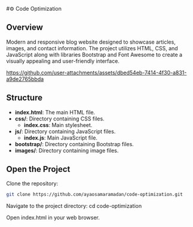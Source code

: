 #⚙ Code Optimization

## Overview
Modern and responsive blog website designed to showcase articles, images, and contact information. The project utilizes HTML, CSS, and JavaScript along with libraries Bootstrap and Font Awesome to create a visually appealing and user-friendly interface.

https://github.com/user-attachments/assets/dbed54eb-7414-4f30-a831-a9de2765bbda

## Structure

- **index.html**: The main HTML file.
- **css/**: Directory containing CSS files.
  - **index.css**: Main stylesheet.
- **js/**: Directory containing JavaScript files.
  - **index.js**: Main JavaScript file.
- **bootstrap/**: Directory containing Bootstrap files.
- **images/**: Directory containing image files.

## Open the Project

Clone the repository:
   ```sh
   git clone https://github.com/ayaosamaramadan/code-optimization.git
   ```
Navigate to the project directory:
   cd code-optimization
   
Open index.html in your web browser.
